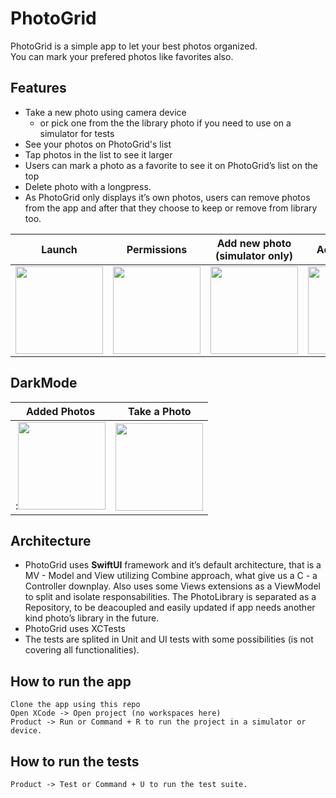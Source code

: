 # PhotoGrid

PhotoGrid is a simple app to let your best photos organized. <br/>
You can mark your prefered photos like favorites also.

## Features
  - Take a new photo using camera device 
    - or pick one from the the library photo if you need to use on a simulator for tests
  - See your photos on PhotoGrid's list
  - Tap photos in the list to see it larger
  - Users can mark a photo as a favorite to see it on PhotoGrid’s list on the top
  - Delete photo with a longpress. 
  - As PhotoGrid only displays it’s own photos, users can remove photos from the app and after that they choose to keep or remove from library too.


  Launch      |  Permissions  |  Add new photo <br/>(simulator only) |       Added PHotos      |       Detail View + Favorite     |    Removing a Photo
:------------:|:-------------:|:------------------------------------:|:-----------------------:|:--------------------------------:|:---------------------:
<img src="https://user-images.githubusercontent.com/29531/109717219-8576ff80-7b84-11eb-9e25-8f42715c9c93.png" width="140">|<img src="https://user-images.githubusercontent.com/29531/109706525-d2a0a480-7b77-11eb-90f7-321f222c7fe6.png" width="140">|<img src="https://user-images.githubusercontent.com/29531/109709656-835c7300-7b7b-11eb-997b-bba1b73661df.png" width="140">|<img src="https://user-images.githubusercontent.com/29531/109706593-e946fb80-7b77-11eb-9960-b992611d20e2.png" width="140">|<img src="https://user-images.githubusercontent.com/29531/109710276-3d53df00-7b7c-11eb-82cd-113732edc0e7.png" width="140">|<img src="https://user-images.githubusercontent.com/29531/109711258-6e80df00-7b7d-11eb-8913-874b9329a6c5.png" width="140">


## DarkMode

  Added Photos    |     Take a Photo             
:----------------:|:-------------------------:
:<img src="https://user-images.githubusercontent.com/29531/109711299-79d40a80-7b7d-11eb-8e97-2141dcb0ae63.png" width="140">|<img src="https://user-images.githubusercontent.com/29531/109713584-2adba480-7b80-11eb-97d2-0f5d5a027048.PNG" width="140">|

## Architecture 
  - PhotoGrid uses **SwiftUI** framework and it’s default architecture, that is a MV - Model and View utilizing Combine approach, what give us a C - a Controller downplay. Also uses some Views extensions as a ViewModel to split and isolate responsabilities. The PhotoLibrary is separated as a Repository, to be deacoupled and easily updated if app needs another kind photo’s library in the future.
  - PhotoGrid uses XCTests
  - The tests are splited in Unit and UI tests with some possibilities (is not covering all functionalities).

## How to run the app
```
Clone the app using this repo
Open XCode -> Open project (no workspaces here)
Product -> Run or Command + R to run the project in a simulator or device.
```

## How to run the tests
```Product -> Test or Command + U to run the test suite.```
